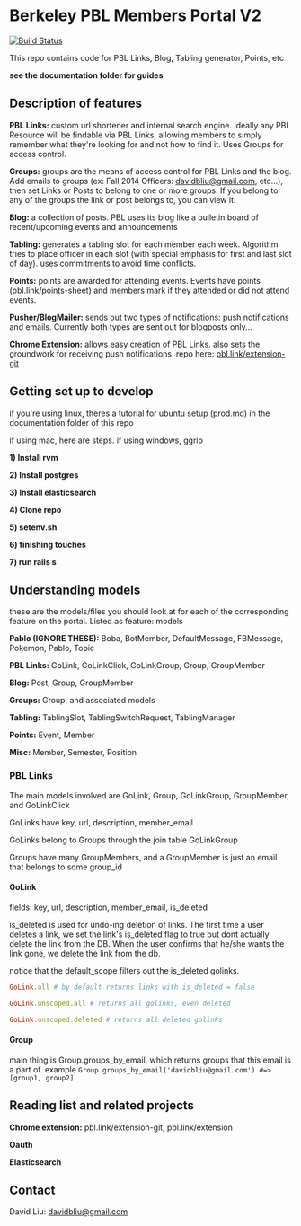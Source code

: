 # Berkeley PBL Members Portal V2
[![Build Status](https://travis-ci.org/davidbliu/PBL-Members-Portal.svg?branch=master)](https://travis-ci.org/davidbliu/PBL-Members-Portal)

This repo contains code for PBL Links, Blog, Tabling generator, Points, etc

__see the documentation folder for guides__

## Description of features

__PBL Links:__ custom url shortener and internal search engine. Ideally any PBL Resource will be findable via PBL Links, allowing members to simply remember what they're looking for and not how to find it. Uses Groups for access control.

__Groups:__ groups are the means of access control for PBL Links and the blog. Add emails to groups (ex: Fall 2014 Officers: davidbliu@gmail.com, etc...), then set Links or Posts to belong to one or more groups. If you belong to any of the groups the link or post belongs to, you can view it.

__Blog:__ a collection of posts. PBL uses its blog like a bulletin board of recent/upcoming events and announcements

__Tabling:__ generates a tabling slot for each member each week. Algorithm tries to place officer in each slot (with special emphasis for first and last slot of day). uses commitments to avoid time conflicts.

__Points:__ points are awarded for attending events. Events have points (pbl.link/points-sheet) and members mark if they attended or did not attend events. 

__Pusher/BlogMailer:__ sends out two types of notifications: push notifications and emails. Currently both types are sent out for blogposts only...

__Chrome Extension:__ allows easy creation of PBL Links. also sets the groundwork for receiving push notifications. repo here: [pbl.link/extension-git](https://github.com/davidbliu/pbl-link-extension#installation)

## Getting set up to develop

if you're using linux, theres a tutorial for ubuntu setup (prod.md) in the documentation folder of this repo

if using mac, here are steps. if using windows, ggrip

__1) Install rvm__

__2) Install postgres__

__3) Install elasticsearch__

__4) Clone repo__

__5) setenv.sh__

__6) finishing touches__

__7) run rails s__


## Understanding models

these are the models/files you should look at for each of the corresponding feature on the portal. Listed as feature: models

__Pablo (IGNORE THESE):__ Boba, BotMember, DefaultMessage, FBMessage, Pokemon, Pablo, Topic

__PBL Links:__ GoLink, GoLinkClick, GoLinkGroup, Group, GroupMember

__Blog:__ Post, Group, GroupMember

__Groups:__ Group, and associated models

__Tabling:__ TablingSlot, TablingSwitchRequest, TablingManager

__Points:__ Event, Member

__Misc:__ Member, Semester, Position

### PBL Links

The main models involved are GoLink, Group, GoLinkGroup, GroupMember, and GoLinkClick

GoLinks have key, url, description, member_email

GoLinks belong to Groups through the join table GoLinkGroup

Groups have many GroupMembers, and a GroupMember is just an email that belongs to some group_id

#### GoLink

fields: key, url, description, member_email, is_deleted

is_deleted is used for undo-ing deletion of links. The first time a user deletes a link, we set the link's is_deleted flag to true but dont actually delete the link from the DB. When the user confirms that he/she wants the link gone, we delete the link from the db.

notice that the default_scope filters out the is_deleted golinks. 

```ruby
GoLink.all # by default returns links with is_deleted = false

GoLink.unscoped.all # returns all golinks, even deleted

GoLink.unscoped.deleted # returns all deleted golinks
```

#### Group

main thing is Group.groups_by_email, which returns groups that this email is a part of. example `Group.groups_by_email('davidbliu@gmail.com') #=> [group1, group2]`

## Reading list and related projects

__Chrome extension:__ pbl.link/extension-git, pbl.link/extension

__Oauth__

__Elasticsearch__

## Contact

David Liu: davidbliu@gmail.com

